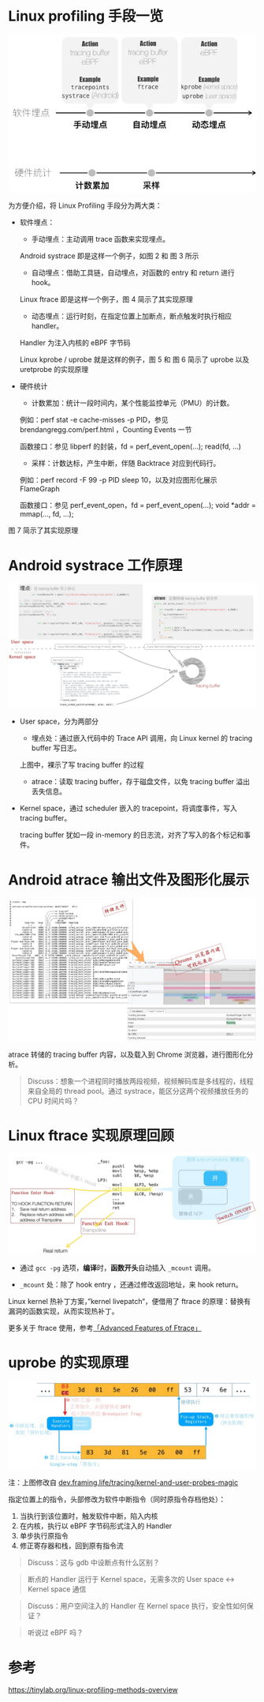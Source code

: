 
# Linux profiling 手段一览

![2020-01-29-18-26-06.png](./images/2020-01-29-18-26-06.png)

为方便介绍，将 Linux Profiling 手段分为两大类：

- 软件埋点：

    - 手动埋点：主动调用 trace 函数来实现埋点。

    Android systrace 即是这样一个例子，如图 2 和 图 3 所示

    - 自动埋点：借助工具链，自动埋点，对函数的 entry 和 return 进行 hook。

    Linux ftrace 即是这样一个例子，图 4 简示了其实现原理

    - 动态埋点：运行时刻，在指定位置上加断点，断点触发时执行相应 handler。

    Handler 为注入内核的 eBPF 字节码

    Linux kprobe / uprobe 就是这样的例子，图 5 和 图 6 简示了 uprobe 以及 uretprobe 的实现原理

- 硬件统计

    - 计数累加：统计一段时间内，某个性能监控单元（PMU）的计数。

    例如：perf stat -e cache-misses -p PID，参见 brendangregg.com/perf.html ，Counting Events 一节

    函数接口：参见 libperf 的封装，fd = perf_event_open(...); read(fd, …)

    - 采样：计数达标，产生中断，伴随 Backtrace 对应到代码行。

    例如：perf record -F 99 -p PID sleep 10，以及对应图形化展示 FlameGraph

    函数接口：参见 perf_event_open，fd = perf_event_open(…); void *addr = mmap(…, fd, …);

图 7 简示了其实现原理

# Android systrace 工作原理

![2020-01-29-18-30-10.png](./images/2020-01-29-18-30-10.png)

- User space，分为两部分

    - 埋点处：通过嵌入代码中的 Trace API 调用，向 Linux kernel 的 tracing buffer 写日志。

    上图中，裸示了写 tracing buffer 的过程

    - atrace：读取 tracing buffer，存于磁盘文件，以免 tracing buffer 溢出丢失信息。

- Kernel space，通过 scheduler 嵌入的 tracepoint，将调度事件，写入 tracing buffer。

    tracing buffer 犹如一段 in-memory 的日志流，对齐了写入的各个标记和事件。

# Android atrace 输出文件及图形化展示

![2020-01-29-18-34-41.png](./images/2020-01-29-18-34-41.png)

atrace 转储的 tracing buffer 内容，以及载入到 Chrome 浏览器，进行图形化分析。

>Discuss：想象一个进程同时播放两段视频，视频解码库是多线程的，线程来自全局的 thread pool。通过 systrace，能区分这两个视频播放任务的 CPU 时间片吗？

# Linux ftrace 实现原理回顾

![2020-01-29-18-39-10.png](./images/2020-01-29-18-39-10.png)

- 通过 `gcc -pg` 选项，**编译**时，**函数开头**自动插入 `_mcount` 调用。

- `_mcount` 处：除了 hook entry ，还通过修改返回地址，来 hook return。

Linux kernel 热补丁方案，”kernel livepatch“，便借用了 ftrace 的原理：替换有漏洞的函数实现，从而实现热补丁。

更多关于 ftrace 使用，参考[「Advanced Features of Ftrace」](https://events.static.linuxfound.org/sites/events/files/slides/linuxconjapan-ftrace-2014.pdf)

# uprobe 的实现原理

![2020-01-29-18-43-37.png](./images/2020-01-29-18-43-37.png)

注：上图修改自 [dev.framing.life/tracing/kernel-and-user-probes-magic](https://dev.framing.life/tracing/kernel-and-user-probes-magic/)

指定位置上的指令，头部修改为软件中断指令（同时原指令存档他处）：

1. 当执行到该位置时，触发软件中断，陷入内核
2. 在内核，执行以 eBPF 字节码形式注入的 Handler
3. 单步执行原指令
4. 修正寄存器和栈，回到原有指令流

>Discuss：这与 gdb 中设断点有什么区别？

>断点的 Handler 运行于 Kernel space，无需多次的 User space ↔ Kernel space 通信

>Discuss：用户空间注入的 Handler 在 Kernel space 执行，安全性如何保证？

>听说过 eBPF 吗？

# 参考

https://tinylab.org/linux-profiling-methods-overview